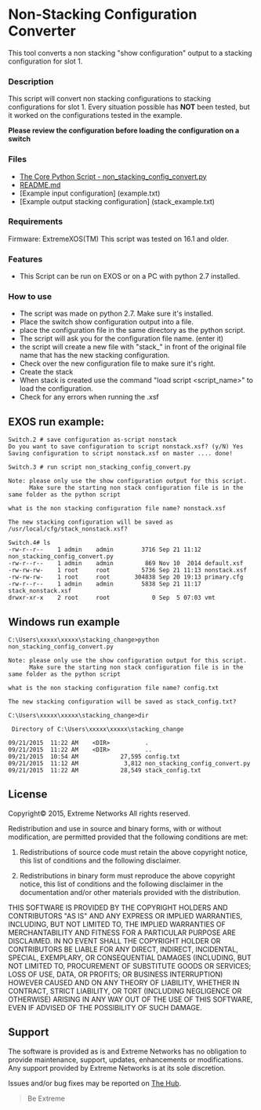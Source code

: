 # Non-Stacking Configuration Converter
This tool converts a non stacking "show configuration" output to a stacking configuration for slot 1.

### Description
This script will convert non stacking configurations to stacking configurations for slot 1.  Every situation possible has **NOT** been tested, but it worked on the configurations tested in the example.

**Please review the configuration before loading the configuration on a switch**

### Files
* [The Core Python Script - non_stacking_config_convert.py](non_stacking_config_convert.py)
* [README.md](README.md)
* [Example input configuration] (example.txt)
* [Example output stacking configuration] (stack_example.txt)

### Requirements
Firmware: ExtremeXOS(TM)
This script was tested on 16.1 and older.

### Features
* This Script can be run on EXOS or on a PC with python 2.7 installed. 
 

### How to use
* The script was made on python 2.7.  Make sure it's installed.
* Place the switch show configuration output into a file.
* place the configuration file in the same directory as the python script.
* The script will ask you for the configuration file name. (enter it)
* the script will create a new file with "stack_" in front of the original file name that has the new stacking configuration.
* Check over the new configuration file to make sure it's right.
* Create the stack
* When stack is created use the command "load script <script_name>" to load the configuration.
* Check for any errors when running the .xsf

## EXOS run example:
```
Switch.2 # save configuration as-script nonstack
Do you want to save configuration to script nonstack.xsf? (y/N) Yes
Saving configuration to script nonstack.xsf on master .... done!

Switch.3 # run script non_stacking_config_convert.py

Note: please only use the show configuration output for this script.
      Make sure the starting non stack configuration file is in the same folder as the python script

what is the non stacking configuration file name? nonstack.xsf

The new stacking configuration will be saved as /usr/local/cfg/stack_nonstack.xsf?

Switch.4# ls
-rw-r--r--    1 admin    admin        3716 Sep 21 11:12 non_stacking_config_convert.py
-rw-r--r--    1 admin    admin         869 Nov 10  2014 default.xsf
-rw-rw-rw-    1 root     root         5736 Sep 21 11:13 nonstack.xsf
-rw-rw-rw-    1 root     root       304838 Sep 20 19:13 primary.cfg
-rw-r--r--    1 admin    admin        5838 Sep 21 11:17 stack_nonstack.xsf
drwxr-xr-x    2 root     root            0 Sep  5 07:03 vmt
```

## Windows run example
```
C:\Users\xxxxx\xxxxx\stacking_change>python non_stacking_config_convert.py

Note: please only use the show configuration output for this script.
      Make sure the starting non stack configuration file is in the same folder as the python script

what is the non stacking configuration file name? config.txt

The new stacking configuration will be saved as stack_config.txt?

C:\Users\xxxxx\xxxxx\stacking_change>dir

 Directory of C:\Users\xxxxx\xxxxx\stacking_change

09/21/2015  11:22 AM    <DIR>          .
09/21/2015  11:22 AM    <DIR>          ..
09/21/2015  10:54 AM            27,595 config.txt
09/21/2015  11:12 AM             3,812 non_stacking_config_convert.py
09/21/2015  11:22 AM            28,549 stack_config.txt
```

## License
Copyright© 2015, Extreme Networks
All rights reserved.

Redistribution and use in source and binary forms, with or without modification,
are permitted provided that the following conditions are met:

1. Redistributions of source code must retain the above copyright notice, this
list of conditions and the following disclaimer.

2. Redistributions in binary form must reproduce the above copyright notice,
this list of conditions and the following disclaimer in the documentation
and/or other materials provided with the distribution.

THIS SOFTWARE IS PROVIDED BY THE COPYRIGHT HOLDERS AND CONTRIBUTORS "AS IS" AND
ANY EXPRESS OR IMPLIED WARRANTIES, INCLUDING, BUT NOT LIMITED TO, THE IMPLIED
WARRANTIES OF MERCHANTABILITY AND FITNESS FOR A PARTICULAR PURPOSE ARE
DISCLAIMED. IN NO EVENT SHALL THE COPYRIGHT HOLDER OR CONTRIBUTORS BE LIABLE
FOR ANY DIRECT, INDIRECT, INCIDENTAL, SPECIAL, EXEMPLARY, OR CONSEQUENTIAL
DAMAGES (INCLUDING, BUT NOT LIMITED TO, PROCUREMENT OF SUBSTITUTE GOODS OR
SERVICES; LOSS OF USE, DATA, OR PROFITS; OR BUSINESS INTERRUPTION) HOWEVER
CAUSED AND ON ANY THEORY OF LIABILITY, WHETHER IN CONTRACT, STRICT LIABILITY,
OR TORT (INCLUDING NEGLIGENCE OR OTHERWISE) ARISING IN ANY WAY OUT OF THE USE
OF THIS SOFTWARE, EVEN IF ADVISED OF THE POSSIBILITY OF SUCH DAMAGE.

## Support
The software is provided as is and Extreme Networks has no obligation to provide
maintenance, support, updates, enhancements or modifications.
Any support provided by Extreme Networks is at its sole discretion.

Issues and/or bug fixes may be reported on [The Hub](https://community.extremenetworks.com/).

>Be Extreme
